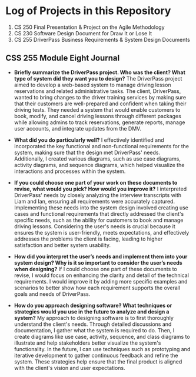 # Log of Projects in this Repository

1. CS 250 Final Presentation & Project on the Agile Methodology
2. CS 230 Software Design Document for Draw It or Lose It
3. CS 255 DriverPass Business Requirements & System Design Documents 

## CSS 255 Module Eight Journal 
* **Briefly summarize the DriverPass project. Who was the client? What type of system did they want you to design?**
The DriverPass project aimed to develop a web-based system to manage driving lesson reservations and related administrative tasks. The client, DriverPass, wanted to bring changes to the driver training services by making sure that their customers are well-prepared and confident when taking their driving tests. They needed a system that would enable customers to book, modify, and cancel driving lessons through different packages while allowing admins to track reservations, generate reports, manage user accounts, and integrate updates from the DMV.

* **What did you do particularly well?**
I effectively identified and incorporated the key functional and non-functional requirements for the system, making sure that the design met DriverPass' needs. Additionally, I created various diagrams, such as use case diagrams, activity diagrams, and sequence diagrams, which helped visualize the interactions and processes within the system. 

* **If you could choose one part of your work on these documents to revise, what would you pick? How would you improve it?**
I interpreted DriverPass' needs by closely analyzing the interview transcripts with Liam and Ian, ensuring all requirements were accurately captured. Implementing these needs into the system design involved creating use cases and functional requirements that directly addressed the client's specific needs, such as the ability for customers to book and manage driving lessons. Considering the user's needs is crucial because it ensures the system is user-friendly, meets expectations, and effectively addresses the problems the client is facing, leading to higher satisfaction and better system usability. 

* **How did you interpret the user’s needs and implement them into your system design? Why is it so important to consider the user’s needs when designing?**
If I could choose one part of these documents to revise, I would focus on enhancing the clarity and detail of the technical requirements. I would improve it by adding more specific examples and scenarios to better show how each requirement supports the overall goals and needs of DriverPass.

* **How do you approach designing software? What techniques or strategies would you use in the future to analyze and design a system?**
My approach to designing software is to first thoroughly understand the client's needs. Through detailed discussions and documentation, I gather what the system is required to do. Then, I create diagrams like use case, activity, sequence, and class diagrams to illustrate and help stakeholders better visualize the system's functionality. In the future, I can use techniques such as prototyping and iterative development to gather continuous feedback and refine the system. These strategies help ensure that the final product is aligned with the client's vision and user expectations.

